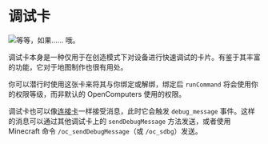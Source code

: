 # 调试卡

![等等，如果…… 哦。](item:OpenComputers:item@73)

调试卡本身是一种仅用于在创造模式下对设备进行快速调试的卡片。有鉴于其丰富的功能，它对于地图制作也很有用处。

你可以潜行时使用这张卡来将其与你绑定或解绑，绑定后 `runCommand` 将会使用你的权限等级，而非默认的 OpenComputers 使用的权限。

调试卡也可以像[连接卡](linkedCard.md)一样接受消息，此时它会触发 `debug_message` 事件。这样的消息可以通过其他调试卡上的 `sendDebugMessage` 方法发送，或者使用 Minecraft 命令 `/oc_sendDebugMessage`（或 `/oc_sdbg`）发送。
